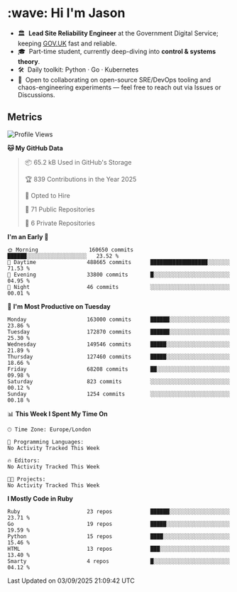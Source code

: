 <h1 align="left" id="jason-title">:wave: Hi I'm Jason</h1>

- 🏛️ &nbsp;**Lead Site Reliability Engineer** at the Government Digital Service; keeping [GOV.UK](https://www.gov.uk/) fast and reliable.
- 🎓 &nbsp;Part-time student, currently deep-diving into **control & systems theory**.  
- 🛠️ &nbsp;Daily toolkit: Python · Go · Kubernetes  
- 🤝 &nbsp;Open to collaborating on open-source SRE/DevOps tooling and chaos-engineering experiments — feel free to reach out via Issues or Discussions.


<h2>Metrics</h2>

<!--START_SECTION:waka-->
![Profile Views](http://img.shields.io/badge/Profile%20Views-0-blue)

**🐱 My GitHub Data** 

> 📦 65.2 kB Used in GitHub's Storage 
 > 
> 🏆 839 Contributions in the Year 2025
 > 
> 💼 Opted to Hire
 > 
> 📜 71 Public Repositories 
 > 
> 🔑 6 Private Repositories 
 > 
**I'm an Early 🐤** 

```text
🌞 Morning                160650 commits      ██████░░░░░░░░░░░░░░░░░░░   23.52 % 
🌆 Daytime                488665 commits      ██████████████████░░░░░░░   71.53 % 
🌃 Evening                33800 commits       █░░░░░░░░░░░░░░░░░░░░░░░░   04.95 % 
🌙 Night                  46 commits          ░░░░░░░░░░░░░░░░░░░░░░░░░   00.01 % 
```
📅 **I'm Most Productive on Tuesday** 

```text
Monday                   163000 commits      ██████░░░░░░░░░░░░░░░░░░░   23.86 % 
Tuesday                  172870 commits      ██████░░░░░░░░░░░░░░░░░░░   25.30 % 
Wednesday                149546 commits      █████░░░░░░░░░░░░░░░░░░░░   21.89 % 
Thursday                 127460 commits      █████░░░░░░░░░░░░░░░░░░░░   18.66 % 
Friday                   68208 commits       ██░░░░░░░░░░░░░░░░░░░░░░░   09.98 % 
Saturday                 823 commits         ░░░░░░░░░░░░░░░░░░░░░░░░░   00.12 % 
Sunday                   1254 commits        ░░░░░░░░░░░░░░░░░░░░░░░░░   00.18 % 
```


📊 **This Week I Spent My Time On** 

```text
🕑︎ Time Zone: Europe/London

💬 Programming Languages: 
No Activity Tracked This Week

🔥 Editors: 
No Activity Tracked This Week

🐱‍💻 Projects: 
No Activity Tracked This Week
```

**I Mostly Code in Ruby** 

```text
Ruby                     23 repos            ██████░░░░░░░░░░░░░░░░░░░   23.71 % 
Go                       19 repos            █████░░░░░░░░░░░░░░░░░░░░   19.59 % 
Python                   15 repos            ████░░░░░░░░░░░░░░░░░░░░░   15.46 % 
HTML                     13 repos            ███░░░░░░░░░░░░░░░░░░░░░░   13.40 % 
Smarty                   4 repos             █░░░░░░░░░░░░░░░░░░░░░░░░   04.12 % 
```




 Last Updated on 03/09/2025 21:09:42 UTC
<!--END_SECTION:waka-->

<!-- links -->

[issues page]: https://github.com/jasonBirchall/jasonBirchall/issues "jasonBirchall/issues"
